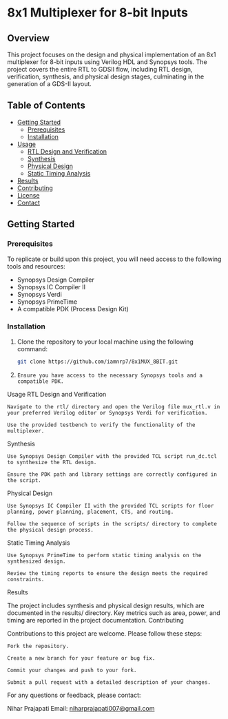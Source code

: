 
# 8x1 Multiplexer for 8-bit Inputs

## Overview

This project focuses on the design and physical implementation of an 8x1 multiplexer for 8-bit inputs using Verilog HDL and Synopsys tools. The project covers the entire RTL to GDSII flow, including RTL design, verification, synthesis, and physical design stages, culminating in the generation of a GDS-II layout.

## Table of Contents

- [Getting Started](#getting-started)
  - [Prerequisites](#prerequisites)
  - [Installation](#installation)
- [Usage](#usage)
  - [RTL Design and Verification](#rtl-design-and-verification)
  - [Synthesis](#synthesis)
  - [Physical Design](#physical-design)
  - [Static Timing Analysis](#static-timing-analysis)
- [Results](#results)
- [Contributing](#contributing)
- [License](#license)
- [Contact](#contact)

## Getting Started

### Prerequisites

To replicate or build upon this project, you will need access to the following tools and resources:

- Synopsys Design Compiler
- Synopsys IC Compiler II
- Synopsys Verdi
- Synopsys PrimeTime
- A compatible PDK (Process Design Kit)

### Installation

1. Clone the repository to your local machine using the following command:

   ```bash
   git clone https://github.com/iamnrp7/8x1MUX_8BIT.git
2.     Ensure you have access to the necessary Synopsys tools and a compatible PDK.

Usage
RTL Design and Verification

    Navigate to the rtl/ directory and open the Verilog file mux_rtl.v in your preferred Verilog editor or Synopsys Verdi for verification.

    Use the provided testbench to verify the functionality of the multiplexer.

Synthesis

    Use Synopsys Design Compiler with the provided TCL script run_dc.tcl to synthesize the RTL design.

    Ensure the PDK path and library settings are correctly configured in the script.

Physical Design

    Use Synopsys IC Compiler II with the provided TCL scripts for floor planning, power planning, placement, CTS, and routing.

    Follow the sequence of scripts in the scripts/ directory to complete the physical design process.

Static Timing Analysis

    Use Synopsys PrimeTime to perform static timing analysis on the synthesized design.

    Review the timing reports to ensure the design meets the required constraints.

Results

The project includes synthesis and physical design results, which are documented in the results/ directory. Key metrics such as area, power, and timing are reported in the project documentation.
Contributing

Contributions to this project are welcome. Please follow these steps:

    Fork the repository.

    Create a new branch for your feature or bug fix.

    Commit your changes and push to your fork.

    Submit a pull request with a detailed description of your changes.


For any questions or feedback, please contact:

Nihar Prajapati
Email: niharprajapati007@gmail.com
